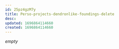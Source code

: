 ```yaml
---
id: 25pz4gzM7y
title: Perso-projects-dendronlike-foundings-delete
desc: 
updated: 1696864114660
created: 1696864114660
---
```


*empty*
